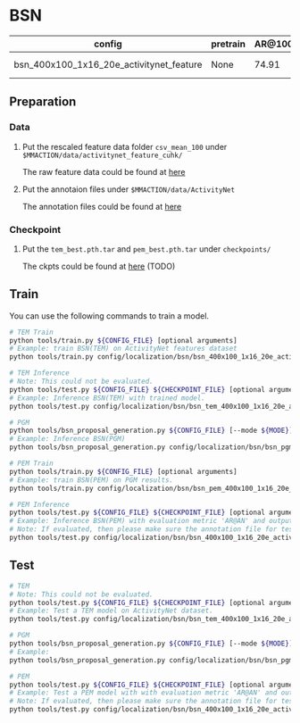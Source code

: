 # BSN
|config | pretrain | AR@100| AUC | gpu_mem(M) | iter time(s) | ckpt | log|
|-|-|-|-|-|-|- | -|
|bsn_400x100_1x16_20e_activitynet_feature | None |74.91|66.31|41(TEM)+25(PEM)|0.074(TEM)+0.036(PEM)|[ckpt_tem]() [ckpt_pem]| [log_tem]() [log_pem]()|

## Preparation
### Data
1. Put the rescaled feature data folder `csv_mean_100` under `$MMACTION/data/activitynet_feature_cuhk/`

    The raw feature data could be found at [here](https://github.com/wzmsltw/BSN-boundary-sensitive-network)

2. Put the annotaion files under `$MMACTION/data/ActivityNet`

    The annotation files could be found at [here]()

### Checkpoint
1. Put the `tem_best.pth.tar` and `pem_best.pth.tar` under `checkpoints/`

    The ckpts could be found at [here]() (TODO)

## Train
You can use the following commands to train a model.
```Bash
# TEM Train
python tools/train.py ${CONFIG_FILE} [optional arguments]
# Example: train BSN(TEM) on ActivityNet features dataset
python tools/train.py config/localization/bsn/bsn_400x100_1x16_20e_activitynet_feature.py

# TEM Inference
# Note: This could not be evaluated.
python tools/test.py ${CONFIG_FILE} ${CHECKPOINT_FILE} [optional arguments]
# Example: Inference BSN(TEM) with trained model.
python tools/test.py config/localization/bsn/bsn_tem_400x100_1x16_20e_activitynet_feature.py checkpoints/SOME_CHECKPOINT.pth

# PGM
python tools/bsn_proposal_generation.py ${CONFIG_FILE} [--mode ${MODE}]
# Example: Inference BSN(PGM)
python tools/bsn_proposal_generation.py config/localization/bsn/bsn_pgm_400x100_activitynet_feature.py --mode train

# PEM Train
python tools/train.py ${CONFIG_FILE} [optional arguments]
# Example: train BSN(PEM) on PGM results.
python tools/train.py config/localization/bsn/bsn_pem_400x100_1x16_20e_activitynet_feature.py

# PEM Inference
python tools/test.py ${CONFIG_FILE} ${CHECKPOINT_FILE} [optional arguments]
# Example: Inference BSN(PEM) with evaluation metric 'AR@AN' and output the results.
# Note: If evaluated, then please make sure the annotation file for test data contains groundtruth.
python tools/test.py config/localization/bsn/bsn_400x100_1x16_20e_activitynet_feature.py  checkpoints/SOME_CHECKPOINT.pth  --eval AR@AN --out results.json
```

## Test
```Bash
# TEM
# Note: This could not be evaluated.
python tools/test.py ${CONFIG_FILE} ${CHECKPOINT_FILE} [optional arguments]
# Example: Test a TEM model on ActivityNet dataset.
python tools/test.py config/localization/bsn/bsn_tem_400x100_1x16_20e_activitynet_feature.py checkpoints/SOME_CHECKPOINT.pth

# PGM
python tools/bsn_proposal_generation.py ${CONFIG_FILE} [--mode ${MODE}]
# Example:
python tools/bsn_proposal_generation.py config/localization/bsn/bsn_pgm_400x100_activitynet_feature.py --mode test

# PEM
python tools/test.py ${CONFIG_FILE} ${CHECKPOINT_FILE} [optional arguments]
# Example: Test a PEM model with with evaluation metric 'AR@AN' and output the results.
# Note: If evaluated, then please make sure the annotation file for test data contains groundtruth.
python tools/test.py config/localization/bsn/bsn_400x100_1x16_20e_activitynet_feature.py checkpoints/SOME_CHECKPOINT.pth --eval AR@AN --out results.json
```

